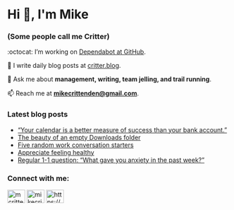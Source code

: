 # Hi 👋, I'm Mike
### (Some people call me Critter)

:octocat: I’m working on [Dependabot at GitHub](https://github.com/features/security).

📝 I write daily blog posts at [critter.blog](https://critter.blog).

💬 Ask me about **management, writing, team jelling, and trail running**.

📫 Reach me at **mikecrittenden@gmail.com**.

### Latest blog posts
<!-- BLOG-POST-LIST:START -->
- [“Your calendar is a better measure of success than your bank account.”](https://critter.blog/2022/12/20/your-calendar-is-a-better-measure-of-success-than-your-bank-account/)
- [The beauty of an empty Downloads folder](https://critter.blog/2022/12/19/the-beauty-of-an-empty-downloads-folder/)
- [Five random work conversation starters](https://critter.blog/2022/12/16/five-random-work-conversation-starters/)
- [Appreciate feeling healthy](https://critter.blog/2022/12/15/appreciate-feeling-healthy/)
- [Regular 1-1 question: “What gave you anxiety in the past week?”](https://critter.blog/2022/12/14/regular-1-1-question-what-gave-you-anxiety-in-the-past-week/)
<!-- BLOG-POST-LIST:END -->

<h3 align="left">Connect with me:</h3>
<p align="left">
<a href="https://twitter.com/mcrittenden" target="blank"><img align="center" src="https://raw.githubusercontent.com/rahuldkjain/github-profile-readme-generator/master/src/images/icons/Social/twitter.svg" alt="mcrittenden" height="30" width="40" /></a>
<a href="https://linkedin.com/in/mikecrittenden" target="blank"><img align="center" src="https://raw.githubusercontent.com/rahuldkjain/github-profile-readme-generator/master/src/images/icons/Social/linked-in-alt.svg" alt="mikecrittenden" height="30" width="40" /></a>
<a href="https://critter.blog/feed/" target="blank"><img align="center" src="https://raw.githubusercontent.com/rahuldkjain/github-profile-readme-generator/master/src/images/icons/Social/rss.svg" alt="https://critter.blog/feed/" height="30" width="40" /></a>
</p>
